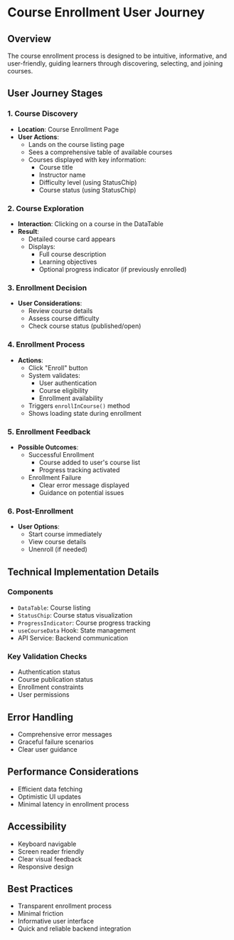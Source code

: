 # Course Enrollment User Journey

## Overview
The course enrollment process is designed to be intuitive, informative, and user-friendly, guiding learners through discovering, selecting, and joining courses.

## User Journey Stages

### 1. Course Discovery
- **Location**: Course Enrollment Page
- **User Actions**:
  * Lands on the course listing page
  * Sees a comprehensive table of available courses
  * Courses displayed with key information:
    - Course title
    - Instructor name
    - Difficulty level (using StatusChip)
    - Course status (using StatusChip)

### 2. Course Exploration
- **Interaction**: Clicking on a course in the DataTable
- **Result**:
  * Detailed course card appears
  * Displays:
    - Full course description
    - Learning objectives
    - Optional progress indicator (if previously enrolled)

### 3. Enrollment Decision
- **User Considerations**:
  * Review course details
  * Assess course difficulty
  * Check course status (published/open)

### 4. Enrollment Process
- **Actions**:
  * Click "Enroll" button
  * System validates:
    - User authentication
    - Course eligibility
    - Enrollment availability
  * Triggers `enrollInCourse()` method
  * Shows loading state during enrollment

### 5. Enrollment Feedback
- **Possible Outcomes**:
  * Successful Enrollment
    - Course added to user's course list
    - Progress tracking activated
  * Enrollment Failure
    - Clear error message displayed
    - Guidance on potential issues

### 6. Post-Enrollment
- **User Options**:
  * Start course immediately
  * View course details
  * Unenroll (if needed)

## Technical Implementation Details

### Components
- `DataTable`: Course listing
- `StatusChip`: Course status visualization
- `ProgressIndicator`: Course progress tracking
- `useCourseData` Hook: State management
- API Service: Backend communication

### Key Validation Checks
- Authentication status
- Course publication status
- Enrollment constraints
- User permissions

## Error Handling
- Comprehensive error messages
- Graceful failure scenarios
- Clear user guidance

## Performance Considerations
- Efficient data fetching
- Optimistic UI updates
- Minimal latency in enrollment process

## Accessibility
- Keyboard navigable
- Screen reader friendly
- Clear visual feedback
- Responsive design

## Best Practices
- Transparent enrollment process
- Minimal friction
- Informative user interface
- Quick and reliable backend integration
